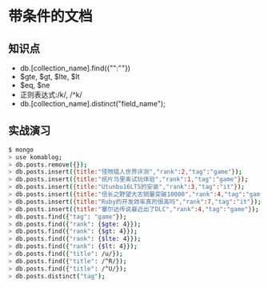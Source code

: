﻿带条件的文档
===========

## 知识点

* db.[collection_name].find({"":""})
* $gte, $gt, $lte, $lt
* $eq, $ne
* 正则表达式:/k/, /^k/
* db.[collection_name].distinct("field_name");

## 实战演习

~~~bash
$ mongo
> use komablog;
> db.posts.remove({});
> db.posts.insert({title:"怪物猎人世界评测","rank":2,"tag":"game"});
> db.posts.insert({title:"纸片马里奥试玩体验","rank":1,"tag":"game"});
> db.posts.insert({title:"Utunbu16LTS的安装","rank":3,"tag":"it"});
> db.posts.insert({title:"信长之野望大志销量突破10000","rank":4,"tag":"game"});
> db.posts.insert({title:"Ruby的开发效率真的很高吗","rank":7,"tag":"it"});
> db.posts.insert({title:"塞尔达传说最近出了DLC","rank":4,"tag":"game"});
> db.posts.find({"tag": "game"});
> db.posts.find({"rank": {$gte: 4}});
> db.posts.find({"rank": {$gt: 4}});
> db.posts.find({"rank": {$lte: 4}});
> db.posts.find({"rank": {$lt: 4}});
> db.posts.find({"title": /u/});
> db.posts.find({"title": /^R/});
> db.posts.find({"title": /^U/});
> db.posts.distinct("tag");
~~~

##